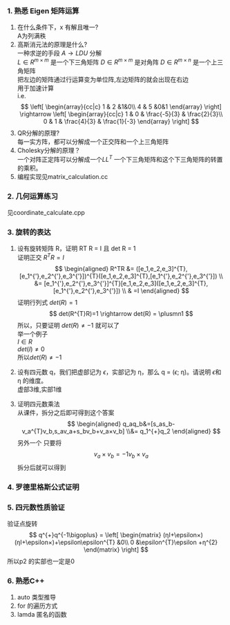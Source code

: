 <!--
 * @Author: Liu Weilong
 * @Date: 2021-01-16 22:12:11
 * @LastEditors: Liu Weilong
 * @LastEditTime: 2021-01-25 08:34:09
 * @Description: 
-->
### 1. 熟悉 Eigen 矩阵运算
1. 在什么条件下，x 有解且唯⼀?<br>
   A为列满秩<br>
2. ⾼斯消元法的原理是什么?<br> 
   一种求逆的手段   $A\rightarrow{LDU}$ 分解 <br>
   $L\in{R^{m×m}}$ 是一个下三角矩阵 $D\in{R^{m×m}}$ 是对角阵 $D\in{R^{m×n}}$ 是一个上三角矩阵<br>
   把左边的矩阵通过行运算变为单位阵,左边矩阵的就会出现在右边<br>
   用于加速计算<br>
   i.e.
   $$
        \left[
        \begin{array}{cc|c}
        1 & 2 &1&0\\
        4 & 5 &0&1
        \end{array}
        \right]
        \rightarrow
        \left[
        \begin{array}{cc|c}
        1 & 0 & \frac{-5}{3} & \frac{2}{3}\\
        0 & 1 & \frac{4}{3} & \frac{1}{-3}
        \end{array}
        \right]
   $$
3. QR分解的原理?<br>
每一实方阵，都可以分解成一个正交阵和一个上三角矩阵
4. Cholesky分解的原理？<br>
一个对阵正定阵可以分解成一个$LL^{T}$ 一个下三角矩阵和这个下三角矩阵的转置的乘积。
5. 编程实现见matrix_calculation.cc

### 2. 几何运算练习 
见coordinate_calculate.cpp

### 3. 旋转的表达
1. 设有旋转矩阵 R，证明 RT R = I 且 det R = 1<br>
证明正交 $R^TR=I$<br>
$$
\begin{aligned}
   R^TR &= ([e_1,e_2,e_3]^{T},[e_1^{'},e_2^{'},e_3^{'}])^{T}([e_1,e_2,e_3]^{T},[e_1^{'},e_2^{'},e_3^{'}])
   \\ &= [e_1^{'},e_2^{'},e_3^{'}]^{T}[e_1,e_2,e_3]([e_1,e_2,e_3]^{T},[e_1^{'},e_2^{'},e_3^{'}])
   \\ & =I
\end{aligned}
$$
证明行列式 $det(R)=1$<br>
$$
   det(R^{T}R)=1 \rightarrow
    det(R) = \plusmn1
$$
所以，只要证明 $det(R)\not ={-1}$ 就可以了<br>
举一个例子<br>
$I\in{R}$<br>
$det(I)\not ={0}$<br>
所以$det(R)\not ={-1}$


2. 设有四元数 q，我们把虚部记为 $\epsilon$，实部记为 η，那么 q = ($\epsilon$; η)。请说明 $\epsilon$和 η 的维度。<br>
虚部3维,实部1维
3. 证明四元数乘法<br>
从课件，拆分之后即可得到这个答案
$$
\begin{aligned}
   q_aq_b&=[s_as_b-v_a^{T}v_b,s_av_a+s_bv_b+v_a×v_b]
   \\&= q_1^{+}q_2
\end{aligned}
$$
另外一个 只要将
$$
v_a×v_b=-1v_b×v_a
$$
拆分后就可以得到
### 4. 罗德里格斯公式证明


### 5. 四元数性质验证
验证点旋转
$$
   q^{+}q^{-1\bigoplus} = 
   \left[
      \begin{matrix}
      (ηI+\epsilon×)(ηI+\epsilon×)+\epsilon\epsilon^{T} &0\\
      0 &\epsilon^{T}\epsilon +η^{2}
      \end{matrix}
   \right]
$$
所以p2 的实部也一定是0
### 6. 熟悉C++
1. auto 类型推导
2. for 的遍历方式
3. lamda 匿名的函数